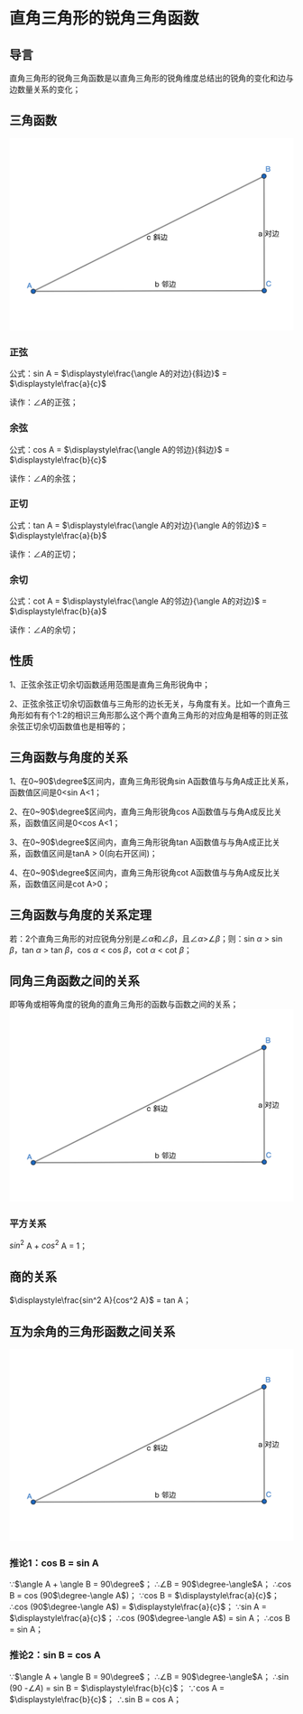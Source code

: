 # 直角三角形的锐角三角函数

## 导言
直角三角形的锐角三角函数是以直角三角形的锐角维度总结出的锐角的变化和边与边数量关系的变化；

## 三角函数
![](images/直角三角形02.png)

### 正弦
公式：sin A = $\displaystyle\frac{\angle A的对边}{斜边}$ = $\displaystyle\frac{a}{c}$

读作：$\angle A$的正弦；

### 余弦
公式：cos A = $\displaystyle\frac{\angle A的邻边}{斜边}$ = $\displaystyle\frac{b}{c}$

读作：$\angle A$的余弦；

### 正切
公式：tan A = $\displaystyle\frac{\angle A的对边}{\angle A的邻边}$ = $\displaystyle\frac{a}{b}$

读作：$\angle A$的正切；

### 余切
公式：cot A = $\displaystyle\frac{\angle A的邻边}{\angle A的对边}$ = $\displaystyle\frac{b}{a}$

读作：$\angle A$的余切；

## 性质
1、正弦余弦正切余切函数适用范围是直角三角形锐角中；

2、正弦余弦正切余切函数值与三角形的边长无关，与角度有关。比如一个直角三角形如有有个1:2的相识三角形那么这个两个直角三角形的对应角是相等的则正弦余弦正切余切函数值也是相等的；

## 三角函数与角度的关系
1、在0~90$\degree$区间内，直角三角形锐角sin A函数值与与角A成正比关系，函数值区间是0<sin A<1；

2、在0~90$\degree$区间内，直角三角形锐角cos A函数值与与角A成反比关系，函数值区间是0<cos A<1；

3、在0~90$\degree$区间内，直角三角形锐角tan A函数值与与角A成正比关系，函数值区间是tanA > 0(向右开区间)；

4、在0~90$\degree$区间内，直角三角形锐角cot A函数值与与角A成反比关系，函数值区间是cot A>0；

## 三角函数与角度的关系定理
若：2个直角三角形的对应锐角分别是$\angle\alpha$和$\angle\beta$，且$\angle\alpha$>$\angle\beta$；则：sin  $\alpha$ > sin $\beta$，tan $\alpha$ > tan $\beta$，cos  $\alpha$ < cos $\beta$，cot  $\alpha$ < cot $\beta$；

## 同角三角函数之间的关系
即等角或相等角度的锐角的直角三角形的函数与函数之间的关系；
![](images/直角三角形02.png)

### 平方关系
$sin^2$ A + $cos^2$ A = 1；

## 商的关系
$\displaystyle\frac{sin^2 A}{cos^2 A}$ = tan A；

## 互为余角的三角形函数之间关系
![](images/直角三角形02.png)

### 推论1：cos B = sin A
$\because$$\angle A + \angle B = 90\degree$；
$\therefore$$\angle$B = 90$\degree-\angle$A；
$\therefore$cos B = cos (90$\degree-\angle A$)；
$\because$cos B = $\displaystyle\frac{a}{c}$；
$\therefore$cos (90$\degree-\angle A$) = $\displaystyle\frac{a}{c}$；
$\because$sin A = $\displaystyle\frac{a}{c}$；
$\therefore$cos (90$\degree-\angle A$) = sin A；
$\therefore$cos B = sin A；

### 推论2：sin B = cos A
$\because$$\angle A + \angle B = 90\degree$；
$\therefore$$\angle$B = 90$\degree-\angle$A；
$\therefore$sin (90 -$\angle A$) = sin B = $\displaystyle\frac{b}{c}$；
$\because$cos A = $\displaystyle\frac{b}{c}$；
$\therefore$sin B = cos A；
